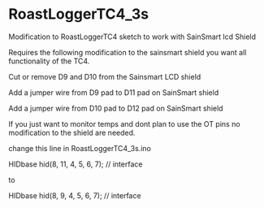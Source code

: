 RoastLoggerTC4_3s
=================

Modification to RoastLoggerTC4 sketch to work with SainSmart lcd Shield

Requires the following modification to the sainsmart shield
you want all functionality of the TC4.

Cut or remove D9 and D10 from the Sainsmart LCD shield

Add a jumper wire from D9 pad to D11 pad on SainSmart shield

Add a jumper wire from D10 pad to D12 pad on SainSmart shield


If you just want to monitor temps and dont plan to use the
OT pins no modification to the shield are needed.

change this line in RoastLoggerTC4_3s.ino

HIDbase hid(8, 11, 4, 5, 6, 7); // interface

to

HIDbase hid(8, 9, 4, 5, 6, 7); // interface
